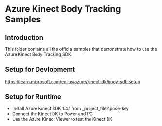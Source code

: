 # Azure Kinect Body Tracking Samples

## Introduction

This folder contains all the official samples that demonstrate how to use the Azure Kinect Body Tracking SDK.

## Setup for Devlopmemt
https://learn.microsoft.com/en-us/azure/kinect-dk/body-sdk-setup


## Setup for Runtime
* Install Azure Kinect SDK 1.4.1 from _project_files\pose-key
* Connect the Kinect DK to Power and PC
* Use the Azure Kinect Viewer to test the Kinect DK
